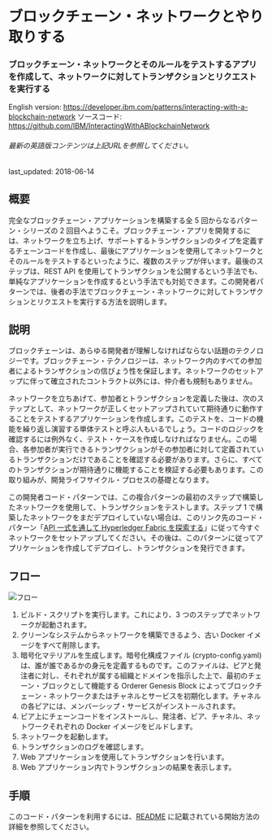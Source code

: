 # ブロックチェーン・ネットワークとやり取りする

### ブロックチェーン・ネットワークとそのルールをテストするアプリを作成して、ネットワークに対してトランザクションとリクエストを実行する

English version: https://developer.ibm.com/patterns/interacting-with-a-blockchain-network
  ソースコード: https://github.com/IBM/InteractingWithABlockchainNetwork

###### 最新の英語版コンテンツは上記URLを参照してください。
last_updated: 2018-06-14

 
## 概要

完全なブロックチェーン・アプリケーションを構築する全 5 回からなるパターン・シリーズの 2 回目へようこそ。ブロックチェーン・アプリを開発するには、ネットワークを立ち上げ、サポートするトランザクションのタイプを定義するチェーンコードを作成し、最後にアプリケーションを使用してネットワークとそのルールをテストするといったように、複数のステップが伴います。最後のステップは、REST API を使用してトランザクションを公開するという手法でも、単純なアプリケーションを作成するという手法でも対処できます。この開発者パターンでは、後者の手法でブロックチェーン・ネットワークに対してトランザクションとリクエストを実行する方法を説明します。

## 説明

ブロックチェーンは、あらゆる開発者が理解しなければならない話題のテクノロジーです。ブロックチェーン・テクノロジーは、ネットワーク内のすべての参加者によるトランザクションの信ぴょう性を保証します。ネットワークのセットアップに伴って確立されたコントラクト以外には、仲介者も規制もありません。

ネットワークを立ちあげて、参加者とトランザクションを定義した後は、次のステップとして、ネットワークが正しくセットアップされていて期待通りに動作することをテストするアプリケーションを作成します。このテストを、コードの機能を繰り返し演習する単体テストと呼ぶ人もいるでしょう。コードのロジックを確認するには例外なく、テスト・ケースを作成しなければなりません。この場合、各参加者が実行できるトランザクションがその参加者に対して定義されているトランザクションだけであることを確認する必要があります。さらに、すべてのトランザクションが期待通りに機能することを検証する必要もあります。この取り組みが、開発ライフサイクル・プロセスの基礎となります。

この開発者コード・パターンでは、この複合パターンの最初のステップで構築したネットワークを使用して、トランザクションをテストします。ステップ 1 で構築したネットワークをまだデプロイしていない場合は、このリンク先のコード・パターン「[API 一式を通して Hyperledger Fabric を探索する](https://developer.ibm.com/jp/patterns/explore-hyperledger-fabric-through-a-complete-set-of-apis/)」に従って今すぐネットワークをセットアップしてください。その後は、このパターンに従ってアプリケーションを作成してデプロイし、トランザクションを発行できます。

## フロー

![フロー](../../images/arch-interacting-with-blockchain.png)

1. ビルド・スクリプトを実行します。これにより、3 つのステップでネットワークが起動されます。
1. クリーンなシステムからネットワークを構築できるよう、古い Docker イメージをすべて削除します。
1. 暗号化マテリアルを生成します。暗号化構成ファイル (crypto-config.yaml) は、誰が誰であるかの身元を定義するものです。このファイルは、ピアと発注者に対し、それぞれが属する組織とドメインを指示した上で、最初のチェーン・ブロックとして機能する Orderer Genesis Block によってブロックチェーン・ネットワークまたはチャネルとサービスを初期化します。チャネルの各ピアには、メンバーシップ・サービスがインストールされます。
1. ピア上にチェーンコードをインストールし、発注者、ピア、チャネル、ネットワークそれぞれの Docker イメージをビルドします。
1. ネットワークを起動します。
1. トランザクションのログを確認します。
1. Web アプリケーションを使用してトランザクションを行います。
1. Web アプリケーション内でトランザクションの結果を表示します。

## 手順

このコード・パターンを利用するには、[README](https://github.com/IBM/InteractingWithABlockchainNetwork) に記載されている開始方法の詳細を参照してください。
